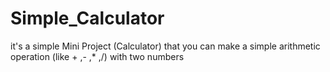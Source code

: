 # Simple_Calculator
it's a simple Mini Project (Calculator) that you can make a simple arithmetic operation (like + ,- ,* ,/) with two numbers

